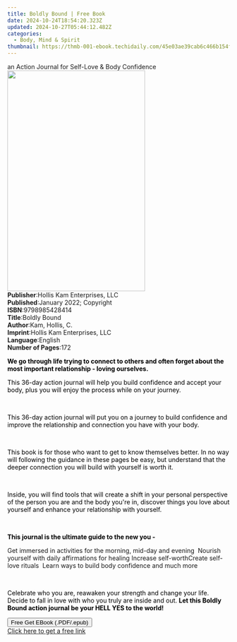 ```yaml
---
title: Boldly Bound | Free Book
date: 2024-10-24T18:54:20.323Z
updated: 2024-10-27T05:44:12.482Z
categories:
  - Body, Mind & Spirit
thumbnail: https://thmb-001-ebook.techidaily.com/45e03ae39cab6c466b154fc579b58c6c3943037f94e69a299233154f685d8308.jpg
---
```

<main id="book-container">
  <div class="flex flex-col">
    <div class="book-brief flex-1 py-6 px-4 sm:p-6 md:py-10 md:px-8">
      <!-- brief-->
      <div class="book-brief-main">
        an Action Journal for Self-Love & Body Confidence
      </div>
    </div>
    <div
      class="book-meta-info flex-1 grid gap-4 col-start-1 col-end-3 row-start-1 sm:mb-6 sm:grid-cols-4 lg:gap-6 lg:col-start-2 lg:row-end-6 lg:row-span-6 lg:mb-0"
    >
      <div
        class="book-meta-info-left place-content-center mt-4 p-4 text-sm leading-6 col-start-2 col-span-2 dark:text-slate-400"
      >
        <img
          class="w-full h-500 object-cover rounded-lg sm:h-255 sm:col-span-2 lg:col-span-full"
          src="https://img-001-ebook.techidaily.com/4a94bb25de305534c68cf678a329c320f40ce583dfe32c500c1da9c838f0455c.jpg"
          alt=""
          width="312"
          height="500"
        />
      </div>
      <div
        class="book-meta-info-right mt-2 col-start-1 row-start-2 col-span-3 self-center"
      >
        <!-- meta data  -->
        <div class="flex flex-col px-4 md:px-8">
          <div class="flex-1">
            <strong>Publisher</strong>:<span class="px-2"
              >Hollis Kam Enterprises, LLC</span
            >
          </div>
          <div class="flex-1">
            <strong>Published</strong>:<span class="px-2"
              >January 2022; Copyright</span
            >
          </div>
          <div class="flex-1">
            <strong>ISBN</strong>:<span class="px-2">9798985428414</span>
          </div>
          <div class="flex-1">
            <strong>Title</strong>:<span class="px-2">Boldly Bound</span>
          </div>
          <div class="flex-1">
            <strong>Author</strong>:<span class="px-2">Kam, Hollis, C.</span>
          </div>
          <div class="flex-1">
            <strong>Imprint</strong>:<span class="px-2"
              >Hollis Kam Enterprises, LLC</span
            >
          </div>
          <div class="flex-1">
            <strong>Language</strong>:<span class="px-2">English</span>
          </div>
          <div class="flex-1">
            <strong>Number of Pages</strong>:<span class="px-2">172</span>
          </div>
        </div>
      </div>
    </div>
    <div class="book-description flex-1 py-6 px-4 sm:p-6 md:py-10 md:px-8">
      <div class="book-description-main">
        <div accordion-content="" id="description">
          <p>
            <strong
              style="color: rgb(0, 0, 0); background-color: rgba(0, 0, 0, 0)"
              >We go through life trying to connect to others and often forget
              about the most important relationship - loving
              ourselves.&nbsp;</strong
            >
          </p>
          <p>
            <span
              style="color: rgb(0, 0, 0); background-color: rgba(0, 0, 0, 0)"
              >This 36-day action journal will help you build confidence and
              accept your body, plus you will enjoy the process while on your
              journey.</span
            >
          </p>
          <p><br /></p>
          <p>
            <span
              style="color: rgb(0, 0, 0); background-color: rgba(0, 0, 0, 0)"
              ><span></span>This 36-day action journal will put you on a journey
              to build confidence and improve the relationship and connection
              you have with your body.</span
            >
          </p>
          <p><br /></p>
          <p>
            <span
              style="color: rgb(0, 0, 0); background-color: rgba(0, 0, 0, 0)"
              >This book is for those who want to get to know themselves better.
              In no way will following the guidance in these pages be easy, but
              understand that the deeper connection you will build with yourself
              is worth it.&nbsp;&nbsp;</span
            >
          </p>
          <p><br /></p>
          <p>
            <span
              style="color: rgb(0, 0, 0); background-color: rgba(0, 0, 0, 0)"
              >Inside, you will find tools that will create a shift in your
              personal perspective of the person you are and the body you're in,
              discover things you love about yourself and enhance your
              relationship with yourself.</span
            >
          </p>
          <p><br /></p>
          <p>
            <strong
              style="color: rgb(0, 0, 0); background-color: rgba(0, 0, 0, 0)"
              >This journal is the ultimate guide to the new you -</strong
            >
          </p>
          <span style="background-color: rgba(0, 0, 0, 0)"
            >Get immersed in activities for the morning, mid-day and
            evening&nbsp;&nbsp;</span
          ><span style="background-color: rgba(0, 0, 0, 0)"
            >Nourish yourself with daily affirmations for healing&nbsp;</span
          ><span style="background-color: rgba(0, 0, 0, 0)"
            >Increase self-worth</span
          ><span style="background-color: rgba(0, 0, 0, 0)"
            >Create self-love rituals&nbsp;&nbsp;</span
          ><span style="background-color: rgba(0, 0, 0, 0)"
            >Learn ways to build body confidence and much more</span
          >
          <p><br /></p>
          <p>
            <span
              style="color: rgb(0, 0, 0); background-color: rgba(0, 0, 0, 0)"
              >Celebrate who you are, reawaken your strength and change your
              life. Decide to fall in love with who you truly are inside and
              out.&nbsp;</span
            ><strong
              style="color: rgb(0, 0, 0); background-color: rgba(0, 0, 0, 0)"
              >Let this Boldly Bound action journal be your HELL YES to the
              world!&nbsp;</strong
            >
          </p>
        </div>
        <div class="accordion-fader"></div>
      </div>
    </div>
    <div class="book-excerpts flex-1 py-6 px-4 sm:p-6 md:py-10 md:px-8"></div>
    <div
      class="book-about-author flex-1 py-6 px-4 sm:p-6 md:py-10 md:px-8"
    ></div>
    <div class="book-free-get flex-1 py-6 px-4 sm:p-6 md:py-10 md:px-8">
      <button
        id="btn-free-get"
        class="bg-blue-500 hover:bg-blue-700 text-white font-bold py-2 px-4 rounded"
      >
        Free Get EBook (.PDF/.epub)
      </button>
      <div id="countdown-display" class="px-2 text-lg mt-2"></div>
      <a
        id="free-link"
        class="hidden bg-blue-500 hover:bg-blue-700 text-white font-bold py-2 px-4 rounded"
        href="https://www.ebooks.com/en-us/book/210475512/boldly-bound/kam-hollis-c/"
        target="_blank"
        >Click here to get a free link</a
      >
    </div>
    <script>
      let countdownTime = 0;
      let countdownInterval = null;
      document
        .getElementById('btn-free-get')
        .addEventListener('click', startCountdown);
      function startCountdown() {
        countdownTime = new Date().getTime() + 60000 * 3;
        countdownInterval = setInterval(updateCountdown, 1000);
        document.getElementById('btn-free-get').disabled = true;
        document
          .getElementById('btn-free-get')
          .classList.add('bg-gray-500', 'cursor-not-allowed');
      }
      function updateCountdown() {
        let currentTime = new Date().getTime();
        let timeLeft = countdownTime - currentTime;
        let secondsLeft = Math.floor(timeLeft / 1000);
        document.getElementById('countdown-display').innerHTML =
          `Remaining time: ${secondsLeft} seconds.`;
        if (secondsLeft <= 0) {
          clearInterval(countdownInterval);
          document.getElementById('btn-free-get').classList.add('hidden');
          document.getElementById('free-link').classList.remove('hidden');
          document.getElementById('countdown-display').innerHTML = '';
        }
      }
    </script>
  </div>
</main>

<ins class="adsbygoogle"
      style="display:block"
      data-ad-client="ca-pub-7571918770474297"
      data-ad-slot="8358498916"
      data-ad-format="auto"
      data-full-width-responsive="true"></ins>
    